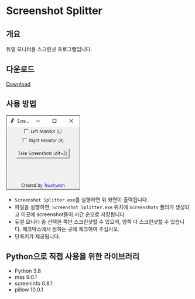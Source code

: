 # Screenshot Splitter

## 개요
듀얼 모니터용 스크린샷 프로그램입니다.

## 다운로드
[Download](https://github.com/hwahyeon/py-screenshot-splitter/raw/main/download/Screenshot%20Splitter.exe)

## 사용 방법
![image](./readme/001.png)
- `Screenshot Splitter.exe`를 실행하면 위 화면이 출력됩니다.
- 파일을 실행하면, `Screenshot Splitter.exe` 위치에 `screenshots` 폴더가 생성되고 이곳에 screenshot들이 시간 순으로 저장됩니다.
- 듀얼 모니터 중 선택한 쪽만 스크린샷할 수 있으며, 양쪽 다 스크린샷할 수 있습니다. 체크박스에서 원하는 곳에 체크하여 주십시오.
- 단축키가 제공됩니다.

## Python으로 직접 사용을 위한 라이브러리
- Python 3.8
- mss 9.0.1
- screeninfo 0.8.1
- pillow 10.0.1
